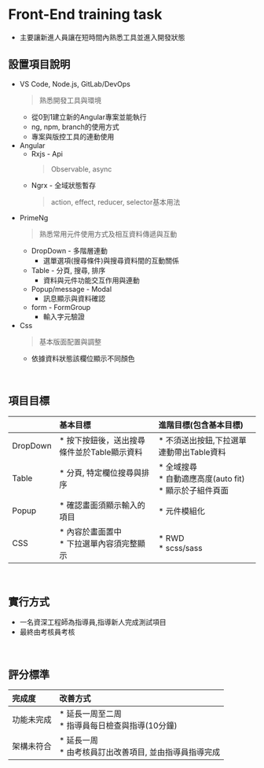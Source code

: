 # Front-End training task
* 主要讓新進人員讓在短時間內熟悉工具並進入開發狀態
&nbsp;
## 設置項目說明
* VS Code, Node.js, GitLab/DevOps
  > 熟悉開發工具與環境
  * 從0到1建立新的Angular專案並能執行 
  * ng, npm, branch的使用方式 
  * 專案與版控工具的連動使用 
* Angular
  * Rxjs - Api
    > Observable, async 
  * Ngrx - 全域狀態暫存 
    > action, effect, reducer, selector基本用法     
* PrimeNg
  > 熟悉常用元件使用方式及相互資料傳遞與互動
  * DropDown - 多階層連動 
    * 選單選項(搜尋條件)與搜尋資料間的互動關係
  * Table - 分頁, 搜尋, 排序 
    * 資料與元件功能交互作用與連動
  * Popup/message - Modal
    * 訊息顯示與資料確認
  * form - FormGroup
    * 輸入字元驗證   
* Css
  > 基本版面配置與調整
  * 依據資料狀態該欄位顯示不同顏色
 
&nbsp;
## 項目目標
| | 基本目標 | 進階目標(包含基本目標) |
| --- | :--- | :--- |
| DropDown | * 按下按鈕後，送出搜尋條件並於Table顯示資料 | * 不須送出按鈕,下拉選單連動帶出Table資料 |
| Table | * 分頁, 特定欄位搜尋與排序 | * 全域搜尋<br> * 自動適應高度(auto fit)<br> * 顯示於子組件頁面 |
| Popup | * 確認畫面須顯示輸入的項目 | * 元件模組化 |
| CSS | * 內容於畫面置中<br>* 下拉選單內容須完整顯示 | * RWD<br> * scss/sass |
     
&nbsp;
## 實行方式
* 一名資深工程師為指導員,指導新人完成測試項目
* 最終由考核員考核

&nbsp;
## 評分標準 
| 完成度 | 改善方式 | 
| :--- | :--- | 
| 功能未完成 | * 延長一周至二周<br>* 指導員每日檢查與指導(10分鐘) |
| 架構未符合 | * 延長一周<br>* 由考核員訂出改善項目, 並由指導員指導完成 |
